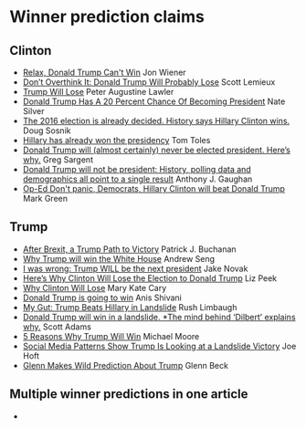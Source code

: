 # Winner prediction claims

## Clinton
- [Relax, Donald Trump Can't Win](https://www.thenation.com/article/trump-cant-win/) Jon Wiener
- [Don’t Overthink It: Donald Trump Will Probably Lose](https://newrepublic.com/article/133322/dont-overthink-it-donald-trump-will-probably-lose) Scott Lemieux
- [Trump Will Lose](http://www.nationalreview.com/postmodern-conservative/435834/never-trump-our-future) Peter Augustine Lawler
- [Donald Trump Has A 20 Percent Chance Of Becoming President](http://fivethirtyeight.com/features/donald-trump-has-a-20-percent-chance-of-becoming-president/) Nate Silver
- [The 2016 election is already decided. History says Hillary Clinton wins.](https://www.washingtonpost.com/opinions/the-2016-election-is-already-decided-history-says-hillary-clinton-wins/2016/06/28/8c6e682e-3d49-11e6-80bc-d06711fd2125_story.html) Doug Sosnik
- [Hillary has already won the presidency](https://www.washingtonpost.com/news/opinions/wp/2016/06/01/hillary-has-already-won-the-presidency/) Tom Toles
- [Donald Trump will (almost certainly) never be elected president. Here’s why.](https://www.washingtonpost.com/blogs/plum-line/wp/2016/03/21/donald-trump-will-almost-certainly-never-be-elected-president-heres-why/) Greg Sargent
- [Donald Trump will not be president: History, polling data and demographics all point to a single result](http://www.salon.com/2016/05/05/donald_trump_will_not_be_president_history_polling_data_and_demographics_all_point_to_a_single_result_partner/) Anthony J. Gaughan
- [Op-Ed Don't panic, Democrats, Hillary Clinton will beat Donald Trump](http://www.latimes.com/opinion/op-ed/la-oe-green-hillary-clinton-will-win-20160606-snap-story.html) Mark Green

## Trump
- [After Brexit, a Trump Path to Victory](https://www.lewrockwell.com/2016/06/patrick-j-buchanan/trump-will-win/) Patrick J. Buchanan
- [Why Trump will win the White House](http://www.miamiherald.com/opinion/article81920737.html) Andrew Seng
- [I was wrong: Trump WILL be the next president](http://www.cnbc.com/2016/06/01/i-was-wrong-trump-will-be-the-next-president-commentary.html) Jake Novak
- [Here’s Why Clinton Will Lose the Election to Donald Trump](http://www.thefiscaltimes.com/Columns/2016/05/11/Here-s-Why-Clinton-Will-Lose-Election-Donald-Trump) Liz Peek
- [Why Clinton Will Lose](http://www.usnews.com/opinion/articles/2016-05-20/why-hillary-clinton-will-lose-to-donald-trump) Mary Kate Cary
- [Donald Trump is going to win](http://www.salon.com/2016/05/23/donald_trump_is_going_to_win_this_is_why_hillary_clinton_cant_defeat_what_trump_represents/) Anis Shivani
- [My Gut: Trump Beats Hillary in Landslide](http://www.rushlimbaugh.com/daily/2016/05/04/my_gut_trump_beats_hillary_in_landslide) Rush Limbaugh 
- [Donald Trump will win in a landslide. *The mind behind ‘Dilbert’ explains why.](https://www.washingtonpost.com/news/comic-riffs/wp/2016/03/21/donald-trump-will-win-in-a-landslide-the-mind-behind-dilbert-explains-why/) Scott Adams
- [5 Reasons Why Trump Will Win](http://michaelmoore.com/trumpwillwin/) Michael Moore
- [Social Media Patterns Show Trump Is Looking at a Landslide Victory](http://www.thegatewaypundit.com/2016/08/evidence-trump-landslide/) Joe Hoft
- [Glenn Makes Wild Prediction About Trump](http://www.glennbeck.com/2016/05/11/glenn-makes-wild-prediction-about-trump/) Glenn Beck

## Multiple winner predictions in one article
- 
